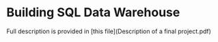 # Building SQL Data Warehouse

Full description is provided in [this file](Description of a final project.pdf)
